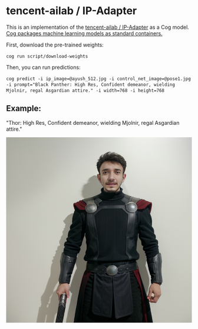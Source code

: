 # tencent-ailab / IP-Adapter

This is an implementation of the [tencent-ailab / IP-Adapter](https://github.com/tencent-ailab/IP-Adapter) as a Cog model. [Cog packages machine learning models as standard containers.](https://github.com/replicate/cog)

First, download the pre-trained weights:

    cog run script/download-weights

Then, you can run predictions:

    cog predict -i ip_image=@ayush_512.jpg -i control_net_image=@pose1.jpg -i prompt="Black Panther: High Res, Confident demeanor, wielding Mjolnir, regal Asgardian attire." -i width=768 -i height=768


## Example:

"Thor: High Res, Confident demeanor, wielding Mjolnir, regal Asgardian attire."

![alt text](output.1.png)
